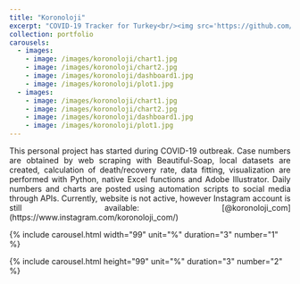 ```yaml
---
title: "Koronoloji"
excerpt: "COVID-19 Tracker for Turkey<br/><img src='https://github.com/Kemalakin/kemalakin.github.io/blob/master/images/koronoloji/dashboard1.jpg?raw=true' width='300'>"
collection: portfolio
carousels:
  - images: 
    - image: /images/koronoloji/chart1.jpg
    - image: /images/koronoloji/chart2.jpg
    - image: /images/koronoloji/dashboard1.jpg
    - image: /images/koronoloji/plot1.jpg
  - images: 
    - image: /images/koronoloji/chart1.jpg
    - image: /images/koronoloji/chart2.jpg
    - image: /images/koronoloji/dashboard1.jpg
    - image: /images/koronoloji/plot1.jpg
---
```

<p align="justify">
This personal project has started during COVID-19 outbreak. Case numbers are obtained by web scraping with Beautiful-Soap, local datasets are created, calculation of death/recovery rate, data fitting, visualization are performed with Python, native Excel functions and Adobe Illustrator. Daily numbers and charts are posted using automation scripts to social media through APIs. Currently, website is not active, however Instagram account is still available: [@koronoloji_com](https://www.instagram.com/koronoloji_com/)
</p>

{% include carousel.html width="99" unit="%" duration="3" number="1" %}

{% include carousel.html height="99" unit="%" duration="3" number="2" %}

<!--
<p align="center">
  <img src="https://github.com/Kemalakin/kemalakin.github.io/blob/master/images/koronoloji/chart1.jpg?raw=true" alt="Numbers" width = 300>    
  <img src="https://github.com/Kemalakin/kemalakin.github.io/blob/master/images/koronoloji/chart2.jpg?raw=true" alt="Bar" width = 300>  
  <img src="https://github.com/Kemalakin/kemalakin.github.io/blob/master/images/koronoloji/dashboard1.jpg?raw=true" alt="Dashboard" width = 300>
<img src="https://github.com/Kemalakin/kemalakin.github.io/blob/master/images/koronoloji/plot1.jpg?raw=true" alt="Dashboard" width = 300>
</p>
-->